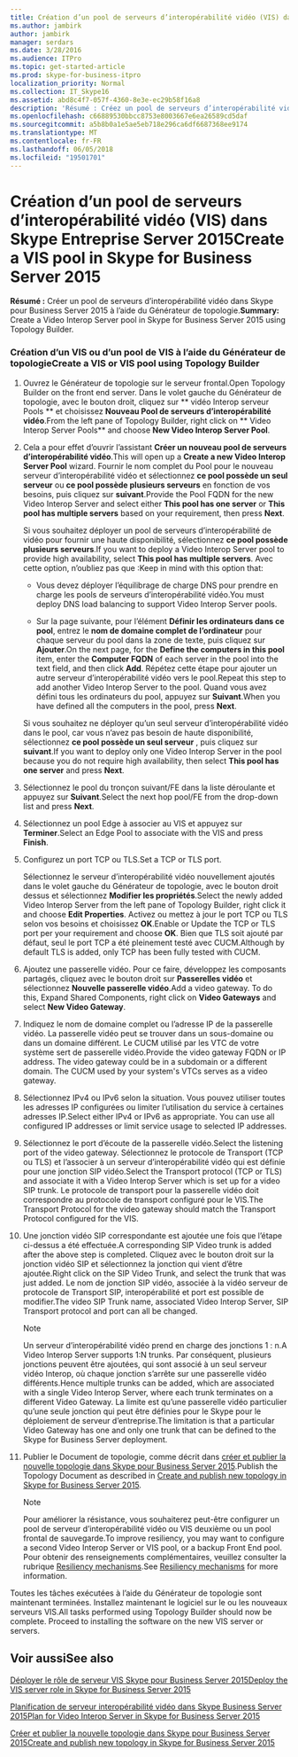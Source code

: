 ```yaml
---
title: Création d’un pool de serveurs d’interopérabilité vidéo (VIS) dans Skype Entreprise Server 2015
ms.author: jambirk
author: jambirk
manager: serdars
ms.date: 3/28/2016
ms.audience: ITPro
ms.topic: get-started-article
ms.prod: skype-for-business-itpro
localization_priority: Normal
ms.collection: IT_Skype16
ms.assetid: abd8c4f7-057f-4360-8e3e-ec29b58f16a8
description: 'Résumé : Créez un pool de serveurs d’interopérabilité vidéo dans Skype pour Business Server 2015 à l’aide du Générateur de topologie.'
ms.openlocfilehash: c66889530bbcc8753e8003667e6ea26589cd5daf
ms.sourcegitcommit: a5b8b0a1e5ae5eb718e296ca6df6687368ee9174
ms.translationtype: MT
ms.contentlocale: fr-FR
ms.lasthandoff: 06/05/2018
ms.locfileid: "19501701"
---
```

# <a name="create-a-vis-pool-in-skype-for-business-server-2015"></a><span data-ttu-id="9f062-103">Création d’un pool de serveurs d’interopérabilité vidéo (VIS) dans Skype Entreprise Server 2015</span><span class="sxs-lookup"><span data-stu-id="9f062-103">Create a VIS pool in Skype for Business Server 2015</span></span>
 
<span data-ttu-id="9f062-104">**Résumé :** Créer un pool de serveurs d’interopérabilité vidéo dans Skype pour Business Server 2015 à l’aide du Générateur de topologie.</span><span class="sxs-lookup"><span data-stu-id="9f062-104">**Summary:** Create a Video Interop Server pool in Skype for Business Server 2015 using Topology Builder.</span></span>
  
### <a name="create-a-vis-or-vis-pool-using-topology-builder"></a><span data-ttu-id="9f062-105">Création d’un VIS ou d’un pool de VIS à l’aide du Générateur de topologie</span><span class="sxs-lookup"><span data-stu-id="9f062-105">Create a VIS or VIS pool using Topology Builder</span></span>

1. <span data-ttu-id="9f062-106">Ouvrez le Générateur de topologie sur le serveur frontal.</span><span class="sxs-lookup"><span data-stu-id="9f062-106">Open Topology Builder on the front end server.</span></span> <span data-ttu-id="9f062-107">Dans le volet gauche du Générateur de topologie, avec le bouton droit, cliquez sur ** vidéo Interop serveur Pools ** et choisissez **Nouveau Pool de serveurs d’interopérabilité vidéo**.</span><span class="sxs-lookup"><span data-stu-id="9f062-107">From the left pane of Topology Builder, right click on ** Video Interop Server Pools** and choose **New Video Interop Server Pool**.</span></span> 
    
2. <span data-ttu-id="9f062-108">Cela a pour effet d’ouvrir l’assistant **Créer un nouveau pool de serveurs d’interopérabilité vidéo**.</span><span class="sxs-lookup"><span data-stu-id="9f062-108">This will open up a **Create a new Video Interop Server Pool** wizard.</span></span> <span data-ttu-id="9f062-109">Fournir le nom complet du Pool pour le nouveau serveur d’interopérabilité vidéo et sélectionnez **ce pool possède un seul serveur** ou **ce pool possède plusieurs serveurs** en fonction de vos besoins, puis cliquez sur **suivant**.</span><span class="sxs-lookup"><span data-stu-id="9f062-109">Provide the Pool FQDN for the new Video Interop Server and select either **This pool has one server** or **This pool has multiple servers** based on your requirement, then press **Next**.</span></span>
    
    <span data-ttu-id="9f062-110">Si vous souhaitez déployer un pool de serveurs d’interopérabilité de vidéo pour fournir une haute disponibilité, sélectionnez **ce pool possède plusieurs serveurs**.</span><span class="sxs-lookup"><span data-stu-id="9f062-110">If you want to deploy a Video Interop Server pool to provide high availability, select **This pool has multiple servers**.</span></span> <span data-ttu-id="9f062-111">Avec cette option, n’oubliez pas que :</span><span class="sxs-lookup"><span data-stu-id="9f062-111">Keep in mind with this option that:</span></span> 
    
    - <span data-ttu-id="9f062-112">Vous devez déployer l’équilibrage de charge DNS pour prendre en charge les pools de serveurs d’interopérabilité vidéo.</span><span class="sxs-lookup"><span data-stu-id="9f062-112">You must deploy DNS load balancing to support Video Interop Server pools.</span></span> 
    
   - <span data-ttu-id="9f062-113">Sur la page suivante, pour l’élément **Définir les ordinateurs dans ce pool**, entrez le **nom de domaine complet de l’ordinateur** pour chaque serveur du pool dans la zone de texte, puis cliquez sur **Ajouter**.</span><span class="sxs-lookup"><span data-stu-id="9f062-113">On the next page, for the **Define the computers in this pool** item, enter the **Computer FQDN** of each server in the pool into the text field, and then click **Add**.</span></span> <span data-ttu-id="9f062-114">Répétez cette étape pour ajouter un autre serveur d’interopérabilité vidéo vers le pool.</span><span class="sxs-lookup"><span data-stu-id="9f062-114">Repeat this step to add another Video Interop Server to the pool.</span></span> <span data-ttu-id="9f062-115">Quand vous avez défini tous les ordinateurs du pool, appuyez sur **Suivant**.</span><span class="sxs-lookup"><span data-stu-id="9f062-115">When you have defined all the computers in the pool, press **Next**.</span></span>
    
    <span data-ttu-id="9f062-116">Si vous souhaitez ne déployer qu’un seul serveur d’interopérabilité vidéo dans le pool, car vous n’avez pas besoin de haute disponibilité, sélectionnez **ce pool possède un seul serveur** , puis cliquez sur **suivant**.</span><span class="sxs-lookup"><span data-stu-id="9f062-116">If you want to deploy only one Video Interop Server in the pool because you do not require high availability, then select **This pool has one server** and press **Next**.</span></span>
    
3. <span data-ttu-id="9f062-117">Sélectionnez le pool du tronçon suivant/FE dans la liste déroulante et appuyez sur **Suivant**.</span><span class="sxs-lookup"><span data-stu-id="9f062-117">Select the next hop pool/FE from the drop-down list and press **Next**.</span></span>
    
4. <span data-ttu-id="9f062-118">Sélectionnez un pool Edge à associer au VIS et appuyez sur **Terminer**.</span><span class="sxs-lookup"><span data-stu-id="9f062-118">Select an Edge Pool to associate with the VIS and press **Finish**.</span></span>
    
5. <span data-ttu-id="9f062-119">Configurez un port TCP ou TLS.</span><span class="sxs-lookup"><span data-stu-id="9f062-119">Set a TCP or TLS port.</span></span>
    
    <span data-ttu-id="9f062-120">Sélectionnez le serveur d’interopérabilité vidéo nouvellement ajoutés dans le volet gauche du Générateur de topologie, avec le bouton droit dessus et sélectionnez **Modifier les propriétés**.</span><span class="sxs-lookup"><span data-stu-id="9f062-120">Select the newly added Video Interop Server from the left pane of Topology Builder, right click it and choose **Edit Properties**.</span></span> <span data-ttu-id="9f062-121">Activez ou mettez à jour le port TCP ou TLS selon vos besoins et choisissez **OK**.</span><span class="sxs-lookup"><span data-stu-id="9f062-121">Enable or Update the TCP or TLS port per your requirement and choose **OK**.</span></span> <span data-ttu-id="9f062-122">Bien que TLS soit ajouté par défaut, seul le port TCP a été pleinement testé avec CUCM.</span><span class="sxs-lookup"><span data-stu-id="9f062-122">Although by default TLS is added, only TCP has been fully tested with CUCM.</span></span>
    
6. <span data-ttu-id="9f062-p106">Ajoutez une passerelle vidéo. Pour ce faire, développez les composants partagés, cliquez avec le bouton droit sur **Passerelles vidéo** et sélectionnez **Nouvelle passerelle vidéo**.</span><span class="sxs-lookup"><span data-stu-id="9f062-p106">Add a video gateway. To do this, Expand Shared Components, right click on **Video Gateways** and select **New Video Gateway**.</span></span>
    
7. <span data-ttu-id="9f062-p107">Indiquez le nom de domaine complet ou l’adresse IP de la passerelle vidéo. La passerelle vidéo peut se trouver dans un sous-domaine ou dans un domaine différent. Le CUCM utilisé par les VTC de votre système sert de passerelle vidéo.</span><span class="sxs-lookup"><span data-stu-id="9f062-p107">Provide the video gateway FQDN or IP address. The video gateway could be in a subdomain or a different domain. The CUCM used by your system's VTCs serves as a video gateway.</span></span>
    
8. <span data-ttu-id="9f062-p108">Sélectionnez IPv4 ou IPv6 selon la situation. Vous pouvez utiliser toutes les adresses IP configurées ou limiter l’utilisation du service à certaines adresses IP.</span><span class="sxs-lookup"><span data-stu-id="9f062-p108">Select either IPv4 or IPv6 as appropriate. You can use all configured IP addresses or limit service usage to selected IP addresses.</span></span>
    
9. <span data-ttu-id="9f062-130">Sélectionnez le port d’écoute de la passerelle vidéo.</span><span class="sxs-lookup"><span data-stu-id="9f062-130">Select the listening port of the video gateway.</span></span> <span data-ttu-id="9f062-131">Sélectionnez le protocole de Transport (TCP ou TLS) et l’associer à un serveur d’interopérabilité vidéo qui est définie pour une jonction SIP vidéo.</span><span class="sxs-lookup"><span data-stu-id="9f062-131">Select the Transport protocol (TCP or TLS) and associate it with a Video Interop Server which is set up for a video SIP trunk.</span></span> <span data-ttu-id="9f062-132">Le protocole de transport pour la passerelle vidéo doit correspondre au protocole de transport configuré pour le VIS.</span><span class="sxs-lookup"><span data-stu-id="9f062-132">The Transport Protocol for the video gateway should match the Transport Protocol configured for the VIS.</span></span>
    
10. <span data-ttu-id="9f062-133">Une jonction vidéo SIP correspondante est ajoutée une fois que l’étape ci-dessus a été effectuée.</span><span class="sxs-lookup"><span data-stu-id="9f062-133">A corresponding SIP Video trunk is added after the above step is completed.</span></span> <span data-ttu-id="9f062-134">Cliquez avec le bouton droit sur la jonction vidéo SIP et sélectionnez la jonction qui vient d’être ajoutée.</span><span class="sxs-lookup"><span data-stu-id="9f062-134">Right click on the SIP Video Trunk, and select the trunk that was just added.</span></span> <span data-ttu-id="9f062-135">Le nom de jonction SIP vidéo, associée à la vidéo serveur de protocole de Transport SIP, interopérabilité et port est possible de modifier.</span><span class="sxs-lookup"><span data-stu-id="9f062-135">The video SIP Trunk name, associated Video Interop Server, SIP Transport protocol and port can all be changed.</span></span> 
    
    > [!NOTE]
    >  <span data-ttu-id="9f062-136">Un serveur d’interopérabilité vidéo prend en charge des jonctions 1 : n.</span><span class="sxs-lookup"><span data-stu-id="9f062-136">A Video Interop Server supports 1:N trunks.</span></span> <span data-ttu-id="9f062-137">Par conséquent, plusieurs jonctions peuvent être ajoutées, qui sont associé à un seul serveur vidéo Interop, où chaque jonction s’arrête sur une passerelle vidéo différents.</span><span class="sxs-lookup"><span data-stu-id="9f062-137">Hence multiple trunks can be added, which are associated with a single Video Interop Server, where each trunk terminates on a different Video Gateway.</span></span> <span data-ttu-id="9f062-138">La limite est qu’une passerelle vidéo particulier qu’une seule jonction qui peut être définies pour le Skype pour le déploiement de serveur d’entreprise.</span><span class="sxs-lookup"><span data-stu-id="9f062-138">The limitation is that a particular Video Gateway has one and only one trunk that can be defined to the Skype for Business Server deployment.</span></span>
  
11. <span data-ttu-id="9f062-139">Publier le Document de topologie, comme décrit dans [créer et publier la nouvelle topologie dans Skype pour Business Server 2015](../../deploy/install/create-and-publish-new-topology.md).</span><span class="sxs-lookup"><span data-stu-id="9f062-139">Publish the Topology Document as described in [Create and publish new topology in Skype for Business Server 2015](../../deploy/install/create-and-publish-new-topology.md).</span></span>
    
    > [!NOTE]
    > <span data-ttu-id="9f062-140">Pour améliorer la résistance, vous souhaiterez peut-être configurer un pool de serveur d’interopérabilité vidéo ou VIS deuxième ou un pool frontal de sauvegarde.</span><span class="sxs-lookup"><span data-stu-id="9f062-140">To improve resiliency, you may want to configure a second Video Interop Server or VIS pool, or a backup Front End pool.</span></span> <span data-ttu-id="9f062-141">Pour obtenir des renseignements complémentaires, veuillez consulter la rubrique [Resiliency mechanisms](../../plan-your-deployment/video-interop-server.md#resiliency).</span><span class="sxs-lookup"><span data-stu-id="9f062-141">See [Resiliency mechanisms](../../plan-your-deployment/video-interop-server.md#resiliency) for more information.</span></span>
  
<span data-ttu-id="9f062-p113">Toutes les tâches exécutées à l’aide du Générateur de topologie sont maintenant terminées. Installez maintenant le logiciel sur le ou les nouveaux serveurs VIS.</span><span class="sxs-lookup"><span data-stu-id="9f062-p113">All tasks performed using Topology Builder should now be complete. Proceed to installing the software on the new VIS server or servers.</span></span>
## <a name="see-also"></a><span data-ttu-id="9f062-144">Voir aussi</span><span class="sxs-lookup"><span data-stu-id="9f062-144">See also</span></span>

[<span data-ttu-id="9f062-145">Déployer le rôle de serveur VIS Skype pour Business Server 2015</span><span class="sxs-lookup"><span data-stu-id="9f062-145">Deploy the VIS server role in Skype for Business Server 2015</span></span>](deploy-the-vis-server-role.md)

[<span data-ttu-id="9f062-146">Planification de serveur interopérabilité vidéo dans Skype Business Server 2015</span><span class="sxs-lookup"><span data-stu-id="9f062-146">Plan for Video Interop Server in Skype for Business Server 2015</span></span>](../../plan-your-deployment/video-interop-server.md)
  
[<span data-ttu-id="9f062-147">Créer et publier la nouvelle topologie dans Skype pour Business Server 2015</span><span class="sxs-lookup"><span data-stu-id="9f062-147">Create and publish new topology in Skype for Business Server 2015</span></span>](../../deploy/install/create-and-publish-new-topology.md)